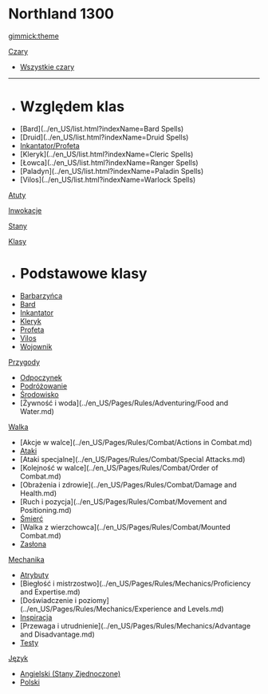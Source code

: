 <!--
  -- Name of your wiki
  -- Do NOT remove the leading `#` character.
  -->

# Northland 1300


<!--
  -- Default theme
  -- (Read: http://dynalon.github.io/mdwiki/#!customizing.md#Theme_chooser)
  -->

[gimmick:theme](yeti)


<!--
  -- Navigation
  -- (Read: http://dynalon.github.io/mdwiki/#!quickstart.md#Adding_a_navigation)
  -->

[Czary]()

  * [Wszystkie czary](../en_US/list.html?indexName=Spells)
  - - - -
  * # Względem klas
  * [Bard](../en_US/list.html?indexName=Bard Spells)
  * [Druid](../en_US/list.html?indexName=Druid Spells)
  * [Inkantator/Profeta](../en_US/list.html?indexName=Wizard%20%26%20Sorcerer%20Spells)
  * [Kleryk](../en_US/list.html?indexName=Cleric Spells)
  * [Łowca](../en_US/list.html?indexName=Ranger Spells)
  * [Paladyn](../en_US/list.html?indexName=Paladin Spells)
  * [Vilos](../en_US/list.html?indexName=Warlock Spells)

[Atuty](../en_US/Pages/Rules/Feats.md)

[Inwokacje](../en_US/Pages/Rules/Invocations.md)

[Stany](Strony/Zasady/Stany.md)

[Klasy]()

  * # Podstawowe klasy
  * [Barbarzyńca](../en_US/Pages/Rules/Classes/Barbarian.md)
  * [Bard](../en_US/Pages/Rules/Classes/Bard.md)
  * [Inkantator](../en_US/Pages/Rules/Classes/Wizard.md)
  * [Kleryk](../en_US/Pages/Rules/Classes/Cleric.md)
  * [Profeta](../en_US/Pages/Rules/Classes/Sorcerer.md)
  * [Vilos](../en_US/Pages/Rules/Classes/Warlock.md)
  * [Wojownik](../en_US/Pages/Rules/Classes/Fighter.md)

[Przygody]()

  * [Odpoczynek](../en_US/Pages/Rules/Adventuring/Resting.md)
  * [Podróżowanie](../en_US/Pages/Rules/Adventuring/Travel.md)
  * [Środowisko](../en_US/Pages/Rules/Adventuring/Environment.md)
  * [Żywność i woda](../en_US/Pages/Rules/Adventuring/Food and Water.md)

[Walka]()

  * [Akcje w walce](../en_US/Pages/Rules/Combat/Actions in Combat.md)
  * [Ataki](../en_US/Pages/Rules/Combat/Attacks.md)
  * [Ataki specjalne](../en_US/Pages/Rules/Combat/Special Attacks.md)
  * [Kolejność w walce](../en_US/Pages/Rules/Combat/Order of Combat.md)
  * [Obrażenia i zdrowie](../en_US/Pages/Rules/Combat/Damage and Health.md)
  * [Ruch i pozycja](../en_US/Pages/Rules/Combat/Movement and Positioning.md)
  * [Śmierć](../en_US/Pages/Rules/Combat/Death.md)
  * [Walka z wierzchowca](../en_US/Pages/Rules/Combat/Mounted Combat.md)
  * [Zasłona](../en_US/Pages/Rules/Combat/Cover.md)

[Mechanika]()

  * [Atrybuty](../en_US/Pages/Rules/Mechanics/Abilities.md)
  * [Biegłość i mistrzostwo](../en_US/Pages/Rules/Mechanics/Proficiency and Expertise.md)
  * [Doświadczenie i poziomy](../en_US/Pages/Rules/Mechanics/Experience and Levels.md)
  * [Inspiracja](../en_US/Pages/Rules/Mechanics/Inspiration.md)
  * [Przewaga i utrudnienie](../en_US/Pages/Rules/Mechanics/Advantage and Disadvantage.md)
  * [Testy](../en_US/Pages/Rules/Mechanics/Checks.md)

<!-- A more complex navigation example: ----------------------------------------

[Menu Item 1]()

  * # SubMenu Heading 1
  * [SubMenu Item 1](pages/subitem1.md)
  * [SubMenu Item 2](pages/subitem2.md)
  - - - -
  * # SubMenu Heading 2
  * [SubMenu Item 3](pages/subitem3.md)
  - - - -
  * # SubMenu Heading 3
  * [SubMenu Item 3](pages/subitem3.md)

[Menu Item 2](pages/item2.md)

[Menu Item 3](pages/item3.md)

---------------------------------------------------------------------------- -->

<!--
  -- Change the Language
  -- Could be useful when there's more than one language wiki.
  -->

[Język]()

  * [Angielski (Stany Zjednoczone)](/en_US/)
  * [Polski](#)


<!--
  -- Let the user choose a theme
  -- (Read: http://dynalon.github.io/mdwiki/#!quickstart.md#Adding_a_navigation)
  -->

<!--
[gimmick:themechooser](Choose theme)
-->

